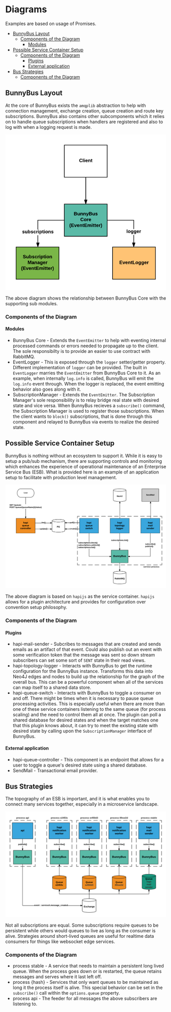 # Diagrams

Examples are based on usage of Promises.

<!-- START doctoc generated TOC please keep comment here to allow auto update -->
<!-- DON'T EDIT THIS SECTION, INSTEAD RE-RUN doctoc TO UPDATE -->


- [BunnyBus Layout](#bunnybus-layout)
  - [Components of the Diagram](#components-of-the-diagram)
    - [Modules](#modules)
- [Possible Service Container Setup](#possible-service-container-setup)
  - [Components of the Diagram](#components-of-the-diagram-1)
    - [Plugins](#plugins)
    - [External application](#external-application)
- [Bus Strategies](#bus-strategies)
  - [Components of the Diagram](#components-of-the-diagram-2)

<!-- END doctoc generated TOC please keep comment here to allow auto update -->
## BunnyBus Layout

At the core of BunnyBus exists the `amqplib` abstraction to help with connection management, exchange creation, queue creation and route key subscriptions.  BunnyBus also contains other subcomponents which it relies on to handle queue subscriptions when handlers are registered and also to log with when a logging request is made.

![Image of Bunny Components](/image/components.png)

The above diagram shows the relationship between BunnyBus Core with the supporting sub modules.

### Components of the Diagram

#### Modules

* BunnyBus Core - Extends the `EventEmitter` to help with eventing internal processed commands or errors needed to propagate up to the client.  The sole responsibilty is to provide an easier to use contract with RabbitMQ.
* EventLogger - This is exposed through the `logger` setter/getter property.  Different implementation of `logger` can be provided.  The built in `EventLogger` marries the `EventEmitter` from BunnyBus Core to it.  As an example, when internally `log.info` is called, BunnyBus will emit the `log.info` event through.  When the logger is replaced, the event emitting behavior also goes along with it.
* SubscriptionManager - Extends the `EventEmitter`.  The Subscription Manager's sole responsibility is to relay bridge real state with desired state and vice versa.  When BunnyBus recieves a `subscribe()` command, the Subscription Manager is used to register those subscriptions.  When the client wants to `block()` subscriptions, that is done through this component and relayed to BunnyBus via events to realize the desired state.


## Possible Service Container Setup

BunnyBus is nothing without an ecosystem to support it.  While it is easy to setup a pub/sub mechanism, there are supporting controls and monitoring which enhances
the experience of operational maintenance of an Enterprise Service Bus (ESB).  What is provided here is an example of an application setup to facilitate with 
production level management.

![Image of Possible Usage](/image/possible-usage.png)

The above diagram is based on `hapijs` as the service container.  `hapijs` allows for a plugin architecture and provides for configuration over convention setup philosophy.

### Components of the Diagram

#### Plugins

* hapi-mail-sender - Subcribes to messages that are created and sends emails as an artifact of that event.  Could also publish out an event with some verification token that the message was sent so down stream subscribers can set some sort of `SENT` state in their read views.
* hapi-topology-logger - Interacts with BunnyBus to get the runtime configuration for the BunnyBus instance.  Transforms this data into Neo4J edges and nodes to build up the relationship for the graph of the overall bus.  This can be a powerful component when all of the services can map itself to a shared data store.
* hapi-queue-switch - Interacts with BunnyBus to toggle a consumer on and off.  There might be times when it is necessary to pause queue processing activities.  This is especially useful when there are more than one of these service containers listening to the same queue (for process scaling) and the need to control them all at once.  The plugin can poll a shared database for desired states and when the target matches one that this plugin knows about, it can try to meet the existing state with desired state by calling upon the `SubscriptionManager` interface of BunnyBus.

#### External application

* hapi-queue-controller - This component is an endpoint that allows for a user to toggle a queue's desired state using a shared database.
* SendMail - Transactional email provider.

## Bus Strategies

The topography of an ESB is important, and it is what enables you to connect many services together, especially in a microservice landscape.

![Image of Bus Strategy](/image/bus-strategy.png)

Not all subscriptions are equal.  Some subscriptions require queues to be persistent while others would queues to live as long as the consumer is alive.  Strategies around short-lived queues are useful for realtime data consumers for things like websocket edge services.

### Components of the Diagram

* process stable - A service that needs to maintain a persistent long lived queue.  When the process goes down or is restarted, the queue retains messages and serves where it last left off.
* process {hash} - Services that only want queues to be maintained as long it the process itself is alive.  This special behavior can be set in the `subscribe()` call within the `options.queue` property.
* process api - The feeder for all messages the above subscribers are listening to.